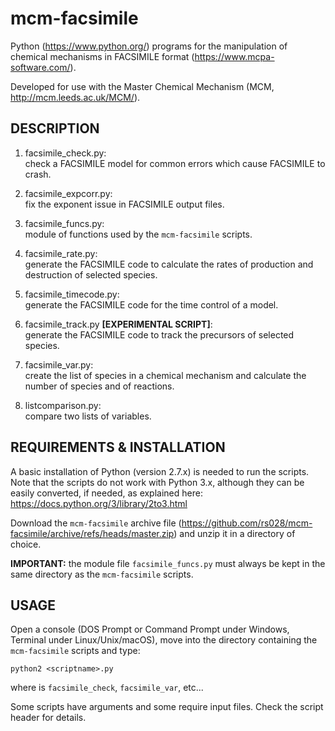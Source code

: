 mcm-facsimile
=============

Python (https://www.python.org/) programs for the manipulation of
chemical mechanisms in FACSIMILE format (https://www.mcpa-software.com/).

Developed for use with the Master Chemical Mechanism (MCM,
http://mcm.leeds.ac.uk/MCM/).


DESCRIPTION
-----------

1) facsimile_check.py:  
   check a FACSIMILE model for common errors which cause FACSIMILE
   to crash.

2) facsimile_expcorr.py:  
   fix the exponent issue in FACSIMILE output files.

3) facsimile_funcs.py:  
   module of functions used by the `mcm-facsimile` scripts.

4) facsimile_rate.py:  
   generate the FACSIMILE code to calculate the rates of production
   and destruction of selected species.

5) facsimile_timecode.py:  
   generate the FACSIMILE code for the time control of a model.

6) facsimile_track.py **[EXPERIMENTAL SCRIPT]**:  
   generate the FACSIMILE code to track the precursors of selected
   species.

7) facsimile_var.py:  
   create the list of species in a chemical mechanism and
   calculate the number of species and of reactions.

8) listcomparison.py:  
   compare two lists of variables.


REQUIREMENTS & INSTALLATION
---------------------------

A basic installation of Python (version 2.7.x) is needed to run the
scripts. Note that the scripts do not work with Python 3.x, although
they can be easily converted, if needed, as explained here:
https://docs.python.org/3/library/2to3.html

Download the `mcm-facsimile` archive file
(https://github.com/rs028/mcm-facsimile/archive/refs/heads/master.zip)
and unzip it in a directory of choice.

**IMPORTANT:** the module file `facsimile_funcs.py` must always be
kept in the same directory as the `mcm-facsimile` scripts.


USAGE
-----

Open a console (DOS Prompt or Command Prompt under Windows, Terminal
under Linux/Unix/macOS), move into the directory containing the
`mcm-facsimile` scripts and type:

    python2 <scriptname>.py

where <scriptname> is `facsimile_check`, `facsimile_var`, etc...

Some scripts have arguments and some require input files. Check the
script header for details.
